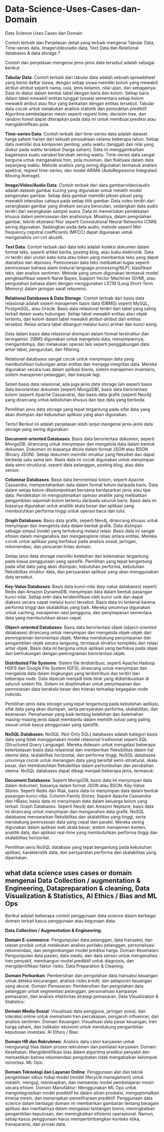 # Data-Science-Uses-Cases-dan-Domain
Data Science Uses Cases dan Domain


Contoh terbaik dan Penjelasan detail yang terbaik mengenai Tabular Data, Time-series data, Image/video/adio data, Text Data dan Relational databases & data storage ?

Contoh dan penjelasan mengenai jenis-jenis data tersebut adalah sebagai berikut:

**Tabular Data**:
Contoh terbaik dari tabular data adalah sebuah spreadsheet yang berisi daftar siswa, dengan setiap siswa memiliki kolom yang mewakili atribut-atribut seperti nama, usia, jenis kelamin, nilai ujian, dan sebagainya. Data ini diatur dalam bentuk tabel dengan baris dan kolom. Setiap baris dalam tabel mewakili entitas tunggal (siswa) sementara setiap kolom mewakili atribut atau fitur yang berkaitan dengan entitas tersebut.
Tabular data cocok untuk melakukan analisis statistik dan pemodelan prediktif. Algoritma pembelajaran mesin seperti regresi linier, decision tree, dan random forest dapat diterapkan pada data ini untuk membuat prediksi atau mengidentifikasi pola.

**Time-series Data**:
Contoh terbaik dari time-series data adalah dataset harga saham harian dari sebuah perusahaan selama beberapa tahun. Setiap data memiliki dua komponen penting, yaitu waktu (tanggal) dan nilai yang diukur pada waktu tersebut (harga saham). Data ini menggambarkan bagaimana suatu variabel berubah seiring waktu.
Time-series data sangat berguna untuk menganalisis tren, pola musiman, dan fluktuasi dalam data sepanjang waktu. Metode analisis yang sering digunakan termasuk analisis spektral, regresi time-series, dan model ARIMA (AutoRegressive Integrated Moving Average).

**Image/Video/Audio Data**:
Contoh terbaik dari data gambar/video/audio adalah dataset gambar kucing yang digunakan untuk melatih model pengenalan gambar. Setiap data gambar memiliki piksel-piksel yang mewakili intensitas cahaya pada setiap titik gambar. Data video terdiri dari serangkaian gambar yang direkam secara berurutan, sedangkan data audio terdiri dari serangkaian sampel suara.
Data ini memerlukan pendekatan khusus dalam pemrosesan dan analisisnya. Misalnya, dalam pengolahan gambar, teknik ekstraksi fitur seperti Convolutional Neural Networks (CNN) sering digunakan. Sedangkan pada data audio, metode seperti Mel-frequency cepstral coefficients (MFCC) dapat digunakan untuk menganalisis ciri-ciri akustik.

**Text Data**:
Contoh terbaik dari data teks adalah koleksi dokumen dalam format teks, seperti artikel berita, posting blog, atau buku elektronik. Data ini terdiri dari urutan kata-kata atau token yang membentuk teks yang dapat dianalisis dan diproses.
Pemrosesan data teks melibatkan tugas seperti pemrosesan bahasa alami (natural language processing/NLP), klasifikasi teks, dan analisis sentimen. Metode yang umum digunakan termasuk model pengklasifikasi seperti Naive Bayes, Support Vector Machines (SVM), atau pengolahan bahasa alami dengan menggunakan LSTM (Long Short-Term Memory) dalam jaringan saraf rekurensi.

**Relational Databases & Data Storage**:
Contoh terbaik dari basis data relasional adalah sistem manajemen basis data (DBMS) seperti MySQL, PostgreSQL, atau Oracle. Basis data relasional terdiri dari tabel yang saling terkait dalam suatu hubungan. Setiap tabel mewakili entitas atau objek tertentu, dan kolom dalam tabel mewakili atribut-atribut dari entitas tersebut. Relasi antara tabel dibangun melalui kunci primer dan kunci asing.

Data dalam basis data relasional disimpan dalam format terstruktur dan terorganisir. DBMS digunakan untuk mengelola data, menyimpannya, mengambilnya, dan melakukan operasi lain seperti penggabungan data antar tabel, pengurutan, dan filtering.

Relational databases sangat cocok untuk menyimpan data yang membutuhkan hubungan antar entitas dan menjaga integritas data. Mereka digunakan secara luas dalam aplikasi bisnis, sistem manajemen inventaris, sistem manajemen pelanggan, dan banyak lagi.

Selain basis data relasional, ada juga jenis data storage lain seperti basis data berorientasi dokumen (seperti MongoDB), basis data berorientasi kolom (seperti Apache Cassandra), dan basis data grafik (seperti Neo4j) yang dirancang untuk kebutuhan khusus dan tipe data yang berbeda.

Pemilihan jenis data storage yang tepat tergantung pada sifat data yang akan disimpan dan kebutuhan aplikasi yang akan digunakan.

Tentu! Berikut ini adalah penjelasan lebih lanjut mengenai jenis-jenis data storage yang sering digunakan:

**Document-oriented Databases**:
Basis data berorientasi dokumen, seperti MongoDB, dirancang untuk menyimpan dan mengelola data dalam bentuk dokumen. Dokumen ini biasanya ditulis dalam format JSON atau BSON (Binary JSON). Setiap dokumen memiliki struktur yang fleksibel dan dapat berbeda satu sama lain. Basis data ini cocok digunakan untuk menyimpan data semi-struktural, seperti data pelanggan, posting blog, atau data sensor.

**Columnar Databases**:
Basis data berorientasi kolom, seperti Apache Cassandra, mempertahankan data dalam format kolom daripada baris. Data dalam setiap kolom dikelompokkan bersama berdasarkan jenis atau tipe data. Pendekatan ini mengoptimalkan operasi analitik yang melibatkan pengambilan sejumlah kolom tertentu daripada seluruh baris. Basis data ini biasanya digunakan untuk analitik skala besar dan aplikasi yang membutuhkan performa tinggi untuk operasi baca dan tulis.

**Graph Databases**:
Basis data grafik, seperti Neo4j, dirancang khusus untuk menyimpan dan mengelola data dalam bentuk grafik. Data disimpan sebagai simpul (node) yang terhubung melalui relasi. Basis data ini sangat efisien dalam menganalisis dan mengeksplore relasi antara entitas. Mereka cocok untuk aplikasi yang berfokus pada analisis sosial, jaringan, rekomendasi, dan pencarian lintas domain.

Setiap jenis data storage memiliki kelebihan dan kelemahan tergantung pada kasus penggunaan yang spesifik. Pemilihan yang tepat bergantung pada sifat data yang akan disimpan, kebutuhan performa, kebutuhan fleksibilitas struktur data, dan persyaratan aplikasi yang akan menggunakan data tersebut.

**Key-Value Databases**:
Basis data kunci-nilai (key-value databases) seperti Redis dan Amazon DynamoDB, menyimpan data dalam bentuk pasangan kunci-nilai. Setiap entri data teridentifikasi oleh kunci unik dan dapat diakses secara cepat melalui kunci tersebut. Basis data ini terkenal karena performa tinggi dan skalabilitas yang baik. Mereka umumnya digunakan untuk caching, manajemen sesi pengguna, dan penyimpanan sementara data yang membutuhkan akses cepat.

**Object-oriented Databases**:
Basis data berorientasi objek (object-oriented databases) dirancang untuk menyimpan dan mengelola objek-objek dari pemrograman berorientasi objek. Mereka mendukung penyimpanan dan pengambilan objek secara langsung, termasuk struktur kompleks dan relasi antar objek. Basis data ini berguna untuk aplikasi yang berfokus pada objek dan berhubungan dengan pemrograman berorientasi objek.

**Distributed File Systems**:
Sistem file terdistribusi, seperti Apache Hadoop HDFS dan Google File System (GFS), dirancang untuk menyimpan dan mengelola data dalam lingkungan yang terdistribusi dan terdiri dari beberapa node. Data dipecah menjadi blok-blok yang didistribusikan di seluruh sistem file. Sistem ini dioptimalkan untuk penyimpanan dan pemrosesan data berskala besar dan toleran terhadap kegagalan node individu.

Pemilihan jenis data storage yang tepat tergantung pada kebutuhan aplikasi, sifat data yang akan disimpan, serta persyaratan performa, skalabilitas, dan keamanan. Pemahaman yang baik tentang kelebihan dan kelemahan masing-masing jenis dapat membantu dalam memilih solusi yang paling sesuai untuk kasus penggunaan yang spesifik.

**NoSQL Databases**:
NoSQL (Not Only SQL) databases adalah kategori basis data yang tidak menggunakan model relasional tradisional seperti SQL (Structured Query Language). Mereka didesain untuk mengatasi beberapa keterbatasan basis data relasional dan memberikan fleksibilitas dalam hal skema data, skalabilitas horizontal, dan performa tinggi. NoSQL databases umumnya cocok untuk menangani data yang bersifat semi-struktural, skala besar, dan membutuhkan fleksibilitas dalam pertumbuhan dan perubahan skema.
NoSQL databases dapat dibagi menjadi beberapa jenis, termasuk:

**Document Databases**: Seperti MongoDB, basis data ini menyimpan data dalam dokumen, biasanya dalam format JSON atau BSON.
Key-Value Stores: Seperti Redis dan Riak, basis data ini menyimpan data dalam bentuk pasangan kunci-nilai.
Column-Family Stores: Seperti Apache Cassandra dan HBase, basis data ini menyimpan data dalam keluarga kolom yang terkait.
Graph Databases: Seperti Neo4j dan Amazon Neptune, basis data ini dirancang untuk menyimpan dan menganalisis data grafik.
NoSQL databases menawarkan fleksibilitas dan skalabilitas yang tinggi, serta mendukung pemrosesan data yang cepat dan paralel. Mereka sering digunakan dalam aplikasi web skala besar, sistem manajemen konten, analitik data, dan aplikasi real-time yang membutuhkan performa tinggi dan skalabilitas horizontal.

Pemilihan jenis NoSQL database yang tepat bergantung pada kebutuhan aplikasi, karakteristik data, dan persyaratan performa dan skalabilitas yang diperlukan.


##  what data science uses cases or domain mengenai Data Collection / augmentation & Engineering, Datapreparation & cleaning, Data Visualization & Statistics, AI Ethics / Bias and ML Ops

Berikut adalah beberapa contoh penggunaan data science dalam berbagai domain terkait kasus penggunaan atau kegunaan data:

**Data Collection / Augmentation & Engineering**:

**Domain E-commerce**: Pengumpulan data pelanggan, data transaksi, dan ulasan produk untuk melakukan analisis perilaku pelanggan, personalisasi rekomendasi, dan pengembangan model prediksi harga.
Domain Kesehatan: Pengumpulan data pasien, data medis, dan data sensor untuk menganalisis tren penyakit, membangun model prediktif untuk diagnosis, dan mengidentifikasi faktor risiko.
Data Preparation & Cleaning:

**Domain Perbankan**: Pembersihan dan pengolahan data transaksi keuangan untuk deteksi kecurangan, analisis risiko kredit, dan pelaporan keuangan yang akurat.
Domain Pemasaran: Pembersihan dan pengolahan data pelanggan untuk segmentasi pelanggan, personalisasi kampanye pemasaran, dan analisis efektivitas strategi pemasaran.
Data Visualization & Statistics:

**Domain Media Sosial**: Visualisasi data pengguna, jaringan sosial, dan interaksi online untuk memahami tren percakapan, pengaruh influencer, dan analisis sentimen.
Domain Keuangan: Visualisasi data pasar keuangan, tren harga saham, dan indikator ekonomi untuk mendukung pengambilan keputusan investasi.
AI Ethics / Bias:

**Domain HR dan Rekrutmen**: Analisis data calon karyawan untuk mengurangi bias dalam proses rekrutmen dan penilaian karyawan.
Domain Kesehatan: Mengidentifikasi bias dalam algoritma prediksi penyakit dan memastikan bahwa rekomendasi pengobatan tidak mengabaikan kelompok minoritas.
ML Ops:

**Domain Teknologi dan Layanan Online**: Penggunaan alat dan teknik pengelolaan siklus hidup model (model lifecycle management) untuk melatih, menguji, menerapkan, dan memantau model pembelajaran mesin secara efisien.
Domain Manufaktur: Menggunakan ML Ops untuk mengintegrasikan model prediktif ke dalam aliran produksi, mengoptimalkan kinerja mesin, dan menerapkan pemeliharaan prediktif.
Penggunaan data science dalam berbagai domain ini memberikan gambaran tentang beragam aplikasi dan manfaatnya dalam mengatasi tantangan bisnis, meningkatkan pengambilan keputusan, dan meningkatkan efisiensi operasional. Namun, setiap kasus penggunaan harus mempertimbangkan konteks etika, transparansi, dan privasi data.





